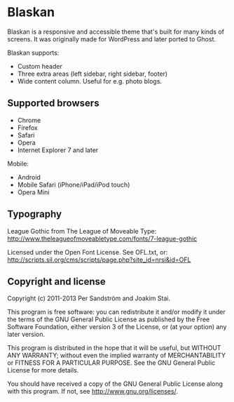 # Blaskan

Blaskan is a responsive and accessible theme that's built for many kinds of
screens. It was originally made for WordPress and later ported to Ghost.

Blaskan supports:

* Custom header
* Three extra areas (left sidebar, right sidebar, footer)
* Wide content column. Useful for e.g. photo blogs.

## Supported browsers

* Chrome
* Firefox
* Safari
* Opera
* Internet Explorer 7 and later

Mobile:

* Android
* Mobile Safari (iPhone/iPad/iPod touch)
* Opera Mini

## Typography

League Gothic from The League of Moveable Type:  
http://www.theleagueofmoveabletype.com/fonts/7-league-gothic

Licensed under the Open Font License. See OFL.txt, or:  
http://scripts.sil.org/cms/scripts/page.php?site_id=nrsi&id=OFL

## Copyright and license

Copyright (c) 2011-2013 Per Sandström and Joakim Stai.

This program is free software: you can redistribute it and/or modify it under
the terms of the GNU General Public License as published by the Free Software
Foundation, either version 3 of the License, or (at your option) any later
version.

This program is distributed in the hope that it will be useful, but WITHOUT ANY
WARRANTY; without even the implied warranty of MERCHANTABILITY or FITNESS FOR A
PARTICULAR PURPOSE. See the GNU General Public License for more details.

You should have received a copy of the GNU General Public License along with
this program. If not, see http://www.gnu.org/licenses/.
